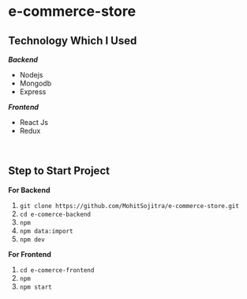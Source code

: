 # e-commerce-store




 ## Technology Which I Used
   ***Backend***
   
 - Nodejs
 - Mongodb
 - Express

 ***Frontend***
 

 - React Js
 - Redux

<br />

 ## Step to Start Project
 

 
**For Backend**
 1. `git clone https://github.com/MohitSojitra/e-commerce-store.git`
 2. `cd e-comerce-backend`
 3. `npm`
 4. `npm data:import`
 5. `npm dev`

**For Frontend**

 1. `cd e-comerce-frontend`
 2. `npm`
 3. `npm start`
